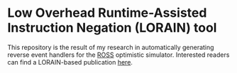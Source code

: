 Low Overhead Runtime-Assisted Instruction Negation (LORAIN) tool
================================================================

This repository is the result of my research in automatically
generating reverse event handlers for the
[ROSS](https://github.com/carothersc/ROSS) optimistic simulator.
Interested readers can find a LORAIN-based publication
[here](http://dl.acm.org/citation.cfm?id=2601397).
